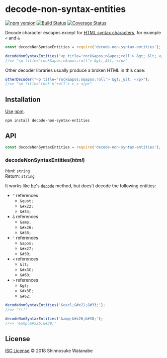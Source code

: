 # decode-non-syntax-entities

[![npm version](https://img.shields.io/npm/v/decode-non-syntax-entities.svg)](https://www.npmjs.com/package/decode-non-syntax-entities)
[![Build Status](https://travis-ci.org/shinnn/decode-non-syntax-entities.svg?branch=master)](https://travis-ci.org/shinnn/decode-non-syntax-entities)
[![Coverage Status](https://img.shields.io/coveralls/shinnn/decode-non-syntax-entities.svg)](https://coveralls.io/github/shinnn/decode-non-syntax-entities?branch=master)

Decode character escapes except for [HTML syntax characters](https://www.w3.org/International/questions/qa-escapes#use), for example `<` and `&`

```javascript
const decodeNonSyntaxEntities = require('decode-non-syntax-entities');

decodeNonSyntaxEntities("<p title='rock&apos;n&apos;roll'> &gt;_&lt; </p>");
//=> "<p title='rock&apos;n&apos;roll'> &gt;_&lt; </p>"
```

Other decoder libraries usually produce a broken HTML in this case:

```javascript
otherDecoder("<p title='rock&apos;n&apos;roll'> &gt;_&lt; </p>");
//=> "<p title='rock'n'roll'> >_< </p>"
```

## Installation

[Use](https://docs.npmjs.com/cli/install) [npm](https://docs.npmjs.com/getting-started/what-is-npm).

```
npm install decode-non-syntax-entities
```

## API

```javascript
const decodeNonSyntaxEntities = require('decode-non-syntax-entities');
```

### decodeNonSyntaxEntities(*html*)

*html*: `string`  
Return: `string`

It works like [he](https://github.com/mathiasbynens/he)'s [`decode`](https://github.com/mathiasbynens/he#hedecodehtml-options) method, but does't decode the following entities:

* `"` references
  * `&quot;`
  * `&#x22;`
  * `&#34;`
* `&` references
  * `&amp;`
  * `&#x26;`
  * `&#38;`
* `'` references
  * `&apos;`
  * `&#x27;`
  * `&#39;`
* `<` references
  * `&lt;`
  * `&#x3C;`
  * `&#60;`
* `>` references
  * `&gt;`
  * `&#x3E;`
  * `&#62;`

```javascript
decodeNonSyntaxEntities('&excl;&#x21;&#33;');
//=> '!!!'

decodeNonSyntaxEntities('&amp;&#x26;&#38;');
//=> '&amp;&#x26;&#38;'
```

## License

[ISC License](./LICENSE) © 2018 Shinnosuke Watanabe
